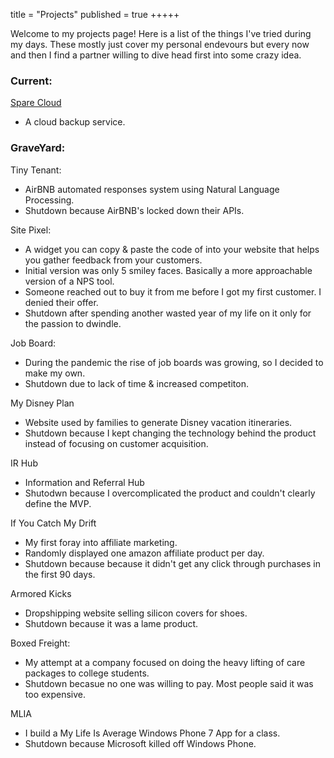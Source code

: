 title = "Projects"
published = true
+++++

Welcome to my projects page! Here is a list of the things I've tried during my days. These mostly just cover my personal endevours but every now and then I find a partner willing to dive head first into some crazy idea.

### Current:

[Spare Cloud](https://sparecloud.io)

 - A cloud backup service.

### GraveYard:

Tiny Tenant:

 - AirBNB automated responses system using Natural Language Processing.
 - Shutdown because AirBNB's locked down their APIs.

Site Pixel:

 - A widget you can copy & paste the code of into your website that helps you gather feedback from your customers.
 - Initial version was only 5 smiley faces. Basically a more approachable version of a NPS tool.
 - Someone reached out to buy it from me before I got my first customer. I denied their offer.
 - Shutdown after spending another wasted year of my life on it only for the passion to dwindle.

Job Board:

 - During the pandemic the rise of job boards was growing, so I decided to make my own.
 - Shutdown due to lack of time & increased competiton.

My Disney Plan

 - Website used by families to generate Disney vacation itineraries.
 - Shutdown because I kept changing the technology behind the product instead of focusing on customer acquisition.

IR Hub

 - Information and Referral Hub
 - Shutodwn because I overcomplicated the product and couldn't clearly define the MVP.

If You Catch My Drift

 - My first foray into affiliate marketing.
 - Randomly displayed one amazon affiliate product per day.
 - Shutdown because because it didn't get any click through purchases in the first 90 days.

Armored Kicks

 - Dropshipping website selling silicon covers for shoes.
 - Shutdown because it was a lame product.

Boxed Freight:

 - My attempt at a company focused on doing the heavy lifting of care packages to college students.
 - Shutdown becasue no one was willing to pay. Most people said it was too expensive.

MLIA

 - I build a My Life Is Average Windows Phone 7 App for a class.
 - Shutdown because Microsoft killed off Windows Phone.

